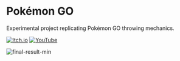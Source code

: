 # Pokémon GO
Experimental project replicating Pokémon GO throwing mechanics.

[![Itch.io](https://img.shields.io/badge/Itch-%23FF0B34.svg?style=for-the-badge&logo=Itch.io&logoColor=white)](https://kynesis.itch.io/pokemon-go) [![YouTube](https://img.shields.io/badge/YouTube-%23FF0000.svg?style=for-the-badge&logo=YouTube&logoColor=white)](https://www.youtube.com/channel/UCSmc2CDaJK4Qyidgw_4Dv1g)

![final-result-min](https://user-images.githubusercontent.com/101484098/191875488-3dc14dc2-8095-4393-90f3-c9316098ac3d.gif)
